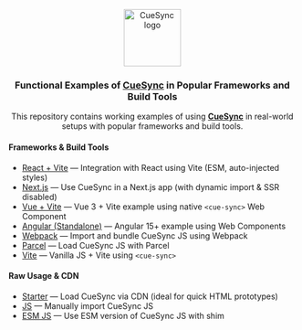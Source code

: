<p align="center">
  <a href="https://cuesync.github.io/">
    <img src="https://cuesync.github.io/assets/images/CueSyncLogo.png" alt="CueSync logo" width="100" height="100">
  </a>
</p>

<h3 align="center">Functional Examples of <a href="https://cuesync.github.io/">CueSync</a> in Popular Frameworks and Build Tools</h3>

<p align="center">This repository contains working examples of using 
<a href="https://cuesync.github.io"><strong>CueSync</strong></a>
in real-world setups with popular frameworks and build tools.</p>

#### Frameworks & Build Tools
- [React + Vite](/2.0/react-vite/) — Integration with React using Vite (ESM, auto-injected styles)
- [Next.js](/2.0/react-next/) — Use CueSync in a Next.js app (with dynamic import & SSR disabled)
- [Vue + Vite](/2.0/vue-vite/) — Vue 3 + Vite example using native `<cue-sync>` Web Component
- [Angular (Standalone)](/2.0/cuesync-angular/) — Angular 15+ example using Web Components
- [Webpack](/2.0/webpack/)  — Import and bundle CueSync JS using Webpack
- [Parcel](/2.0/parcel/) — Load CueSync JS with Parcel
- [Vite](/2.0/vite/) — Vanilla JS + Vite using `<cue-sync>`

#### Raw Usage & CDN
- [Starter](/2.0/starter/) — Load CueSync via CDN (ideal for quick HTML prototypes)
- [JS](/2.0/js/) — Manually import CueSync JS
- [ESM JS](/2.0/js-esm/) — Use ESM version of CueSync JS with shim
